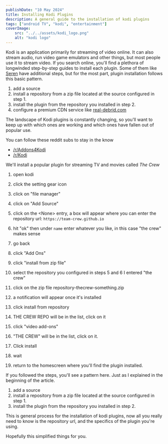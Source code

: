 ```yaml
---
publishDate: "10 May 2024"
title: Installing Kodi Plugins
description: A general guide to the installation of kodi plugins
tags: ["android TV", "kodi", "entertainment"]
coverImage:
    src: "../../assets/kodi_logo.png"
    alt: "kodi logo"
---
```


Kodi is an application primarily for streaming of video online. It can also stream audio, run video game emulators and other things, but most people use it to stream video. If you search online, you'll find a plethora of longwinded step-by-step guides to install each plugin. Some of them like [Seren](/posts/installing-seren-kodi) have additional steps, but for the most part, plugin installation follows this basic pattern.  

1. add a source
2. install a repository from a zip file located at the source configured in step 1.
3. install the plugin from the repository you installed in step 2.
4. configure a premium CDN service like [real-debrid.com](http://real-debrid.com/?id=1092085)


The landscape of Kodi plugins is constantly changing, so you'll want to keep up with which ones are working and which ones have fallen out of popular use. 

You can follow these reddit subs to stay in the know

- [/r/Addons4Kodi](https://old.reddit.com/r/Addons4Kodi/)
- [/r/Kodi](https://old.reddit.com/r/Kodi/)


We'll install a popular plugin for streaming TV and movies called *The Crew*

1. open kodi
2. click the setting gear icon
3. click on "file manager"
4. click on "Add Source"
5. click on the &lt;None&gt; entry, a box will appear where you can enter the repository url: `https://team-crew.github.io` 
6. hit "ok" then under `name` enter whatever you like, in this case "the crew" makes sense

7. go back
8. click "Add Ons"
9. click "install from zip file"
10. select the repository you configured in steps 5 and 6 I entered "the crew"
11. click on the zip file repository-thecrew-something.zip
12. a notification will appear once it's installed
13. click install from repository
14. THE CREW REPO will be in the list, click on it
15. click "video add-ons"
16. "THE CREW" will be in the list, click on it.
17. Click install
18. wait
19. return to the homescreen where you'll find the plugin installed. 

If you followed the steps, you'll see a pattern here. Just as I explained in the beginning of the article.

1. add a source
2. install a repository from a zip file located at the source configured in step 1.
3. install the plugin from the repository you installed in step 2.

This is general process for the installation of kodi plugins, now all you really need to know is the repository url, and the specifics of the plugin you're using. 

Hopefully this simplified things for you. 